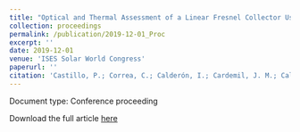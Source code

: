 ```yaml
---
title: "Optical and Thermal Assessment of a Linear Fresnel Collector Using a Minichannel Absorber Tube for Medium Temperature Applications"
collection: proceedings
permalink: /publication/2019-12-01_Proc
excerpt: ''
date: 2019-12-01
venue: 'ISES Solar World Congress'
paperurl: ''
citation: 'Castillo, P.; Correa, C.; Calderón, I.; Cardemil, J. M.; Calderón, W.; Díaz, G. 2019 &quot;Optical and Thermal Assessment of a Linear Fresnel Collector Using a Minichannel Absorber Tube for Medium Temperature Applications.&quot; <i>ISES SWC2019 / SHC2019</i> Conference Proceedings. https://doi.org/10.18086/swc.2019.12.01'
---
```


Document type: Conference proceeding

Download the full article [here](http://proceedings.ises.org/paper/swc2019/swc2019-0050-Castillo.pdf)
